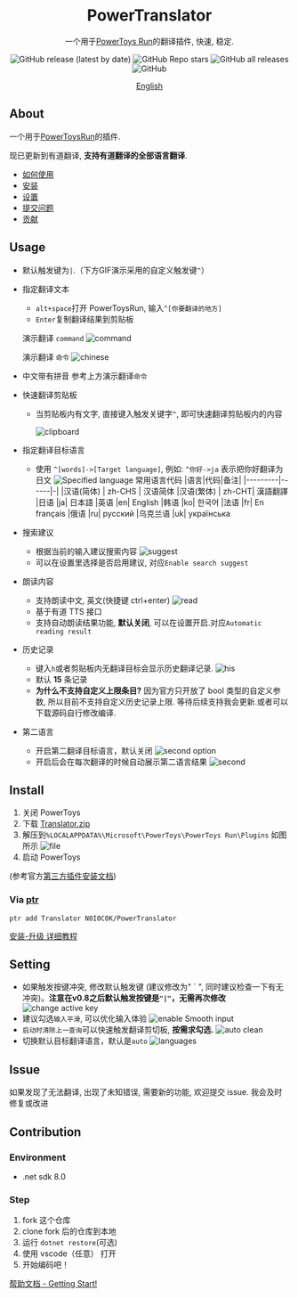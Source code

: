 <div align="center">
<h1>PowerTranslator</h1>
<p>一个用于<a href=https://github.com/microsoft/PowerToys>PowerToys Run</a>的翻译插件, 快速, 稳定.</p>

![GitHub release (latest by date)](https://img.shields.io/github/v/release/N0I0C0K/PowerTranslator?style=flat-square) ![GitHub Repo stars](https://img.shields.io/github/stars/N0I0C0K/PowerTranslator?color=ffb900&style=flat-square) ![GitHub all releases](https://img.shields.io/github/downloads/N0I0C0K/PowerTranslator/total?style=flat-square) ![GitHub](https://img.shields.io/github/license/N0I0C0K/PowerTranslator?style=flat-square)

[English](./readme_en.md)

</div>

## About

一个用于[PowerToysRun](https://github.com/microsoft/PowerToys)的插件.

现已更新到有道翻译, **支持有道翻译的全部语言翻译**.

- [如何使用](#usage)
- [安装](#install)
- [设置](#setting)
- [提交问题](#issue)
- [贡献](#Contribution)

## Usage

- 默认触发键为`|`.（下方GIF演示采用的自定义触发键`^`）
- 指定翻译文本

  - `alt+space`打开 PowerToysRun, 输入`^[你要翻译的地方]`
  - `Enter`复制翻译结果到剪贴板

  演示翻译 `command`
  ![command](Images/command.gif)

  演示翻译 `命令`
  ![chinese](Images/%E5%91%BD%E4%BB%A4.gif)

- 中文带有拼音
  参考上方演示翻译`命令`

- 快速翻译剪贴板

  - 当剪贴板内有文字, 直接键入触发关键字`^`, 即可快速翻译剪贴板内的内容

    ![clipboard](Images/clipboard.gif)

- 指定翻译目标语言

  - 使用 `^[words]->[Target language]`, 例如: `^你好->ja` 表示把你好翻译为日文
    ![Specified language](Images/target%20lan.gif)
    常用语言代码
    |语言|代码|备注|
    |---------|------|-|
    |汉语(简体) | zh-CHS | 汉语简体
    |汉语(繁体) | zh-CHT| 漢語翻譯
    |日语 |ja| 日本語
    |英语 |en| English
    |韩语 |ko| 한국어
    |法语 |fr| En français
    |俄语 |ru| русский
    |乌克兰语 |uk| українська

- 搜索建议

  - 根据当前的输入建议搜索内容
    ![suggest](Images/suggest.gif)
  - 可以在设置里选择是否启用建议, 对应`Enable search suggest`

- 朗读内容

  - 支持朗读中文, 英文(快捷键 ctrl+enter)
    ![read](Images/read.png)
  - 基于有道 TTS 接口
  - 支持自动朗读结果功能, **默认关闭**, 可以在设置开启.对应`Automatic reading result`

- 历史记录
  - 键入`h`或者剪贴板内无翻译目标会显示历史翻译记录.
    ![his](Images/his.png)
  - 默认 **15** 条记录
  - **为什么不支持自定义上限条目?**
    因为官方只开放了 bool 类型的自定义参数, 所以目前不支持自定义历史记录上限. 等待后续支持我会更新.或者可以下载源码自行修改编译.

- 第二语言
  - 开启第二翻译目标语言，默认关闭
  ![second option](Images/second_option.png)
  - 开启后会在每次翻译的时候自动展示第二语言结果
  ![second](Images/second.png)


## Install

1. 关闭 PowerToys
2. 下载 [Translator.zip](https://github.com/N0I0C0K/PowerTranslator/releases)
3. 解压到`%LOCALAPPDATA%\Microsoft\PowerToys\PowerToys Run\Plugins`
   如图所示
   ![file](Images/file.png)
4. 启动 PowerToys

(参考官方[第三方插件安装文档](https://github.com/microsoft/PowerToys/blob/main/doc/thirdPartyRunPlugins.md))

### Via [ptr](https://github.com/8LWXpg/ptr)

```shell
ptr add Translator N0I0C0K/PowerTranslator
```

[安装-升级 详细教程](./doc/how%20to%20install.md)

## Setting

- 如果触发按键冲突, 修改默认触发键 (建议修改为" \` ", 同时建议检查一下有无冲突)。**注意在v0.8之后默认触发按键是`"|"`，无需再次修改**
  ![change active key](Images/change_active.png)
- 建议勾选`输入平滑`, 可以优化输入体验
  ![enable Smooth input](Images/enable%20Smooth%20input.png)
- `启动时清除上一查询`可以快速触发翻译剪切板, **按需求勾选.**
  ![auto clean](Images/auto_clean.png)
- 切换默认目标翻译语言，默认是`auto`
  ![languages](Images/languages.png)

## Issue

如果发现了无法翻译, 出现了未知错误, 需要新的功能, 欢迎提交 issue. 我会及时修复或改进

## Contribution

### Environment

- .net sdk 8.0

### Step

1. fork 这个仓库
2. clone fork 后的仓库到本地
3. 运行 `dotnet restore`(可选)
3. 使用 vscode（任意） 打开
5. 开始编码吧！

[帮助文档 - Getting Start!](doc/code-start-zh.md)